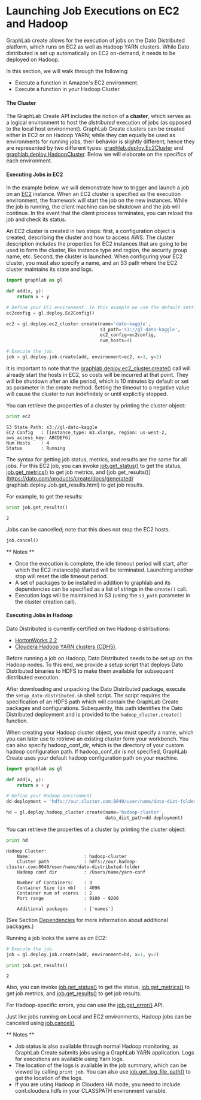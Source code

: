 # Launching Job Executions on EC2 and Hadoop

GraphLab create allows for the execution of jobs on the Dato Distributed platform, which runs on EC2 as well as Hadoop YARN clusters. While Dato distributed is set up automatically on EC2 on-demand, it needs to be deployed on Hadoop.

In this section, we will walk through the following:

- Execute a function in Amazon's EC2 environment.
- Execute a function in your Hadoop Cluster.

#### The Cluster

The GraphLab Create API includes the notion of a **cluster**, which serves as a logical environment to host the _distributed_ execution of jobs (as opposed to the local host environment). GraphLab Create clusters can be created either in EC2 or on Hadoop YARN; while they can equally be used as environments for running jobs, their behavior is slightly different; hence they are represented by two different types: [graphlab.deploy.Ec2Cluster]() and [graphlab.deploy.HadoopCluster](). Below we will elaborate on the specifics of each environment.

#### Executing Jobs in EC2

In the example below, we will demonstrate how to trigger and launch a job on an [EC2](http://aws.amazon.com/ec2/) instance. When an EC2 cluster is specified as the execution environment, the framework will start the job on the
new instances. While the job is running, the client machine can be shutdown and the job will continue. In the event that the client process terminates, you can reload the job and check its status.

An EC2 cluster is created in two steps: first, a configuration object is created, describing the cluster and how to access AWS. The cluster description includes the properties for EC2 instances that are going to be used to form the cluster, like instance type and region, the security group name, etc. Second, the cluster is launched.
When configuring your EC2 cluster, you must also specify a name, and an S3 path where the EC2 cluster maintains its state and logs. 

```python
import graphlab as gl

def add(x, y):
    return x + y

# Define your EC2 environment. In this example we use the default settings.
ec2config = gl.deploy.Ec2Config()

ec2 = gl.deploy.ec2_cluster.create(name='dato-kaggle',
                                   s3_path='s3://gl-dato-kaggle',
                                   ec2_config=ec2config,
                                   num_hosts=4)

# Execute the job.
job = gl.deploy.job.create(add, environment=ec2, x=1, y=2)
```

It is important to note that the [graphlab.deploy.ec2_cluster.create()]() call will already start the hosts in EC2, so costs will be incurred at that point. They will be shutdown after an idle period, which is 10 minutes by default or set as parameter in the create method. Setting the timeout to a negative value will cause the cluster
to run indefinitely or until explicitly stopped.

You can retrieve the properties of a cluster by printing the cluster object:
```python
print ec2
```
```
S3 State Path: s3://gl-dato-kaggle
EC2 Config   : [instance_type: m3.xlarge, region: us-west-2, aws_access_key: ABCDEFG]
Num Hosts    : 4
Status       : Running
```

The syntax for getting job status, metrics, and results are the same for all jobs. For this EC2 job, you can invoke [job.get_status()](https://dato.com/products/create/docs/generated/graphlab.deploy.Job.get_status.html)
to get the status, [job.get_metrics()](https://dato.com/products/create/docs/generated/graphlab.deploy.Job.get_metrics.html) to get job metrics, and [job.get_results()](https://dato.com/products/create/docs/generated/
graphlab.deploy.Job.get_results.html) to get job results. 

For example, to get the results:
```python
print job.get_results()
```
```
2
```

Jobs can be cancelled; note that this does not stop the EC2 hosts.
```python
job.cancel()
```


** Notes **

- Once the execution is complete, the idle timeout period will start, after which the EC2 instance(s) started will be terminated. Launching another stop will reset the idle timeout period.
- A set of packages to be installed in addition to graphlab and its dependencies can be specified as a list of strings in the `create()` call.
- Execution logs will be maintained in S3 (using the `s3_path` parameter in the cluster creation call). 

#### Executing Jobs in Hadoop

Dato Distributed is currently certified on two Hadoop distributions:

- [HortonWorks 2.2](http://hortonworks.com/blog/announcing-hdp-2-2/)
- [Cloudera Hadoop YARN clusters (CDH5)](http://www.cloudera.com/content/cloudera/en/products-and-services/cdh.html).

Before running a job on Hadoop, Dato Distributed needs to be set up on the Hadoop nodes. To this end, we provide a setup script that deploys Dato Distributed binaries to HDFS to make them available for subsequent distributed execution.

After downloading and unpacking the Dato Distributed package, execute the `setup_dato-distributed.sh` shell script. The script requires the specification of an HDFS path which will contain the GraphLab Create packages and configurations. Subequently, this path identifies the Dato Distributed deployment and is provided to the `hadoop_cluster.create()` function.

When creating your Hadoop cluster object, you must specify a name, which you can later use to retrieve an existing cluster form your workbench. You can also specify hadoop_conf_dir, which is the directory of your custom hadoop
configuration path. If hadoop_conf_dir is not specified, GraphLab Create uses your default hadoop configuration path on your machine.

```python
import graphlab as gl

def add(x, y):
    return x + y

# Define your Hadoop environment
dd-deployment = 'hdfs://our.cluster.com:8040/user/name/dato-dist-folder'

hd = gl.deploy.hadoop_cluster.create(name='hadoop-cluster',
                                     dato_dist_path=dd-deployment)
```

You can retrieve the properties of a cluster by printing the cluster object:
```python
print hd
```
```
Hadoop Cluster:
	Name:                    : hadoop-cluster
	Cluster path             : hdfs://our.hadoop-cluster.com:8040/user/name/dato-distributed-folder
	Hadoop conf dir          : /Users/name/yarn-conf

	Number of Containers:    : 3
	Container Size (in mb)   : 4096
	Container num of vcores  : 2
	Port range               : 9100 - 9200

	Additional packages      : ['names']
```

(See Section [Dependencies](https://dato.com/learn/userguide/deployment/pipeline-dependencies.html) for more information about additional packages.)

Running a job looks the same as on EC2:
```python
# Execute the job.
job = gl.deploy.job.create(add, environment=hd, x=1, y=2)

print job.get_results()
```
```
2
```

Also, you can invoke [job.get_status()](https://dato.com/products/create/docs/generated/graphlab.deploy.Job.get_status.html) to get the status, [job.get_metrics()](https://dato.com/products/create/docs/generated/graphlab.deploy.Job.get_metrics.html) to get job metrics, and [job.get_results()](https://dato.com/products/create/docs/generated/graphlab.deploy.Job.get_results.html) to get job results. 

For Hadoop-specific errors, you can use the [job.get_error()](https://dato.com/products/create/docs/generated/graphlab.deploy.Job.get_error.html) API.

Just like jobs running on Local and EC2 environments, Hadoop jobs can be canceled using
[job.cancel()](https://dato.com/products/create/docs/generated/graphlab.deploy.Job.cancel.html)

** Notes **

- Job status is also available through normal Hadoop monitoring, as GraphLab Create submits jobs using a GraphLab YARN application. Logs for executions are available using Yarn logs. 
- The location of the logs is available in the job summary, which can be viewed by calling `print job`. You can also use [job.get_log_file_path()](https://dato.com/products/create/docs/generated/graphlab.deploy.Job.get_log_file_path.html) to get the location of the logs.
- If you are using Hadoop in Cloudera HA mode, you need to include conf.cloudera.hdfs in your CLASSPATH environment variable.
